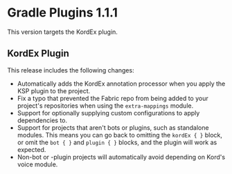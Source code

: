 # Gradle Plugins 1.1.1

This version targets the KordEx plugin.

## KordEx Plugin

This release includes the following changes:

- Automatically adds the KordEx annotation processor when you apply the KSP plugin to the project.
- Fix a typo that prevented the Fabric repo from being added to your project's repositories when using the `extra-mappings` module.
- Support for optionally supplying custom configurations to apply dependencies to.
- Support for projects that aren't bots or plugins, such as standalone modules. This means you can go back to omitting the `kordEx { }` block, or omit the `bot { }` and `plugin { }` blocks, and the plugin will work as expected.
- Non-bot or -plugin projects will automatically avoid depending on Kord's voice module.
